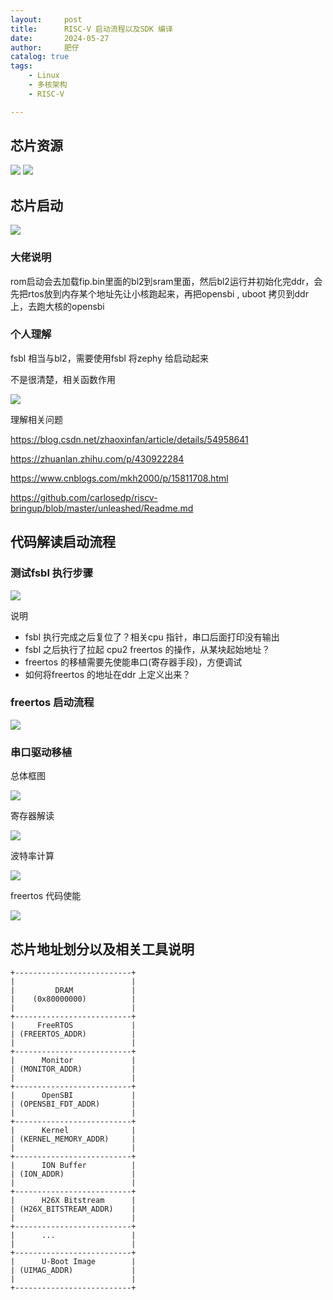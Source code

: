 ```yaml
---
layout:     post
title:      RISC-V 启动流程以及SDK 编译
date:       2024-05-27
author:     肥仔
catalog: true
tags:
    - Linux
    - 多核架构
    - RISC-V

--- 
```


## 芯片资源

<img src ="https://daniao2017.github.io/img/in_post/rsicv/5.png">

<img src ="https://daniao2017.github.io/img/in_post/rsicv/6.png">

## 芯片启动

<img src ="https://daniao2017.github.io/img/in_post/rsicv/7.png">


### 大佬说明



rom启动会去加载fip.bin里面的bl2到sram里面，然后bl2运行并初始化完ddr，会先把rtos放到内存某个地址先让小核跑起来，再把opensbi , uboot 拷贝到ddr上，去跑大核的opensbi


### 个人理解

fsbl 相当与bl2，需要使用fsbl 将zephy 给启动起来

不是很清楚，相关函数作用

<img src ="https://daniao2017.github.io/img/in_post/rsicv/9.png">


理解相关问题

https://blog.csdn.net/zhaoxinfan/article/details/54958641

https://zhuanlan.zhihu.com/p/430922284

https://www.cnblogs.com/mkh2000/p/15811708.html

https://github.com/carlosedp/riscv-bringup/blob/master/unleashed/Readme.md


## 代码解读启动流程

### 测试fsbl 执行步骤

<img src ="https://daniao2017.github.io/img/in_post/rsicv/10.png">



说明
 - fsbl 执行完成之后复位了？相关cpu 指针，串口后面打印没有输出
 - fsbl 之后执行了拉起 cpu2 freertos 的操作，从某块起始地址？
 - freertos 的移植需要先使能串口(寄存器手段)，方便调试
 - 如何将freertos 的地址在ddr 上定义出来？


### freertos 启动流程

<img src ="https://daniao2017.github.io/img/in_post/rsicv/11.png">


### 串口驱动移植

总体框图

<img src ="https://daniao2017.github.io/img/in_post/rsicv/12.png">

寄存器解读

<img src ="https://daniao2017.github.io/img/in_post/rsicv/13.png">

波特率计算


<img src ="https://daniao2017.github.io/img/in_post/rsicv/14.png">


freertos 代码使能


<img src ="https://daniao2017.github.io/img/in_post/rsicv/15.png">


## 芯片地址划分以及相关工具说明

```
+--------------------------+
|                          |
|         DRAM             |
|    (0x80000000)          |
|                          |
+--------------------------+
|     FreeRTOS             |
| (FREERTOS_ADDR)          |
|                          |
+--------------------------+
|      Monitor             |
| (MONITOR_ADDR)           |
|                          |
+--------------------------+
|      OpenSBI             |
| (OPENSBI_FDT_ADDR)       |
|                          |
+--------------------------+
|      Kernel              |
| (KERNEL_MEMORY_ADDR)     |
|                          |
+--------------------------+
|      ION Buffer          |
| (ION_ADDR)               |
|                          |
+--------------------------+
|      H26X Bitstream      |
| (H26X_BITSTREAM_ADDR)    |
|                          |
+--------------------------+
|      ...                 |
|                          |
+--------------------------+
|      U-Boot Image        |
| (UIMAG_ADDR)             |
|                          |
+--------------------------+

```

